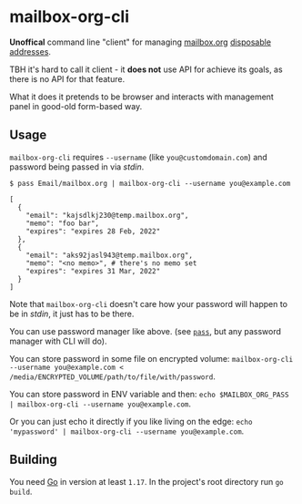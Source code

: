 # mailbox-org-cli

**Unoffical** command line "client" for managing [mailbox.org](https://mailbox.org) [disposable addresses](https://mailbox.org/en/post/more-privacy-with-anonymous-disposable-e-mail-addresses).

TBH it's hard to call it client - it **does not** use API for achieve its goals, as there is no API for that feature.

What it does it pretends to be browser and interacts with management panel in good-old form-based way.

## Usage

`mailbox-org-cli` requires `--username` (like `you@customdomain.com`) and password being passed in via _stdin_.

```shell
$ pass Email/mailbox.org | mailbox-org-cli --username you@example.com

[
  {
    "email": "kajsdlkj230@temp.mailbox.org",
    "memo": "foo bar",
    "expires": "expires 28 Feb, 2022"
  },
  {
    "email": "aks92jasl943@temp.mailbox.org",
    "memo": "<no memo>", # there's no memo set
    "expires": "expires 31 Mar, 2022"
  }
]
```

Note that `mailbox-org-cli` doesn't care how your password will happen to be in _stdin_, it just has to be there.

You can use password manager like above. (see [`pass`](https://www.passwordstore.org/), but any password manager with CLI will do).

You can store password in some file on encrypted volume: `mailbox-org-cli --username you@example.com < /media/ENCRYPTED_VOLUME/path/to/file/with/password`.

You can store password in ENV variable and then: `echo $MAILBOX_ORG_PASS | mailbox-org-cli --username you@example.com`.

Or you can just echo it directly if you like living on the edge: `echo 'mypassword' | mailbox-org-cli --username you@example.com`.

## Building

You need [Go](https://go.dev/) in version at least `1.17`. In the project's root directory run `go build`.
